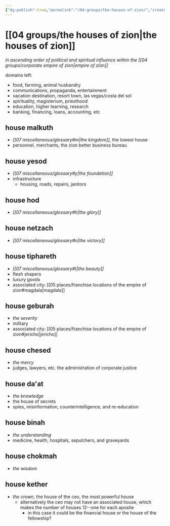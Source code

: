 ```yaml
---
{"dg-publish":true,"permalink":"/04-groups/the-houses-of-zion/","created":"2025-03-18T14:57:52.152-05:00","updated":"2025-04-29T13:33:22.434-05:00"}
---
```


# [[04 groups/the houses of zion\|the houses of zion]]
*in ascending order of political and spiritual influence within the [[04 groups/corporate empire of zion\|empire of zion]]*

domains left:
- food, farming, animal husbandry
- communications, propaganda, entertainment
- vacation destination, resort town, las vegas/costa del sol
- spirituality, magisterium, priesthood
- education, higher learning, research
- banking, financing, loans, accounting, etc
## house malkuth
 - *[[07 miscellaneous/glossary#m\|the kingdom]]*, the lowest house
 - personnel, merchants, the zion better business bureau
## house yesod
 - *[[07 miscellaneous/glossary#y\|the foundation]]*
 - infrastructure
	 - housing, roads, repairs, janitors
## house hod
- *[[07 miscellaneous/glossary#h\|the glory]]*
## house netzach
- *[[07 miscellaneous/glossary#n\|the victory]]*
## house tiphareth
- *[[07 miscellaneous/glossary#t\|the beauty]]*
- flesh shapers
- luxury goods
- associated city: [[05 places/franchise locations of the empire of zion#magdala\|magdala]]
## house geburah
- *the severity*
- military
- associated city: [[05 places/franchise locations of the empire of zion#jericho\|jericho]]
## house chesed
- *the mercy*
- judges, lawyers, etc. the administration of corporate justice
## house da'at
- *the knowledge*
- the house of secrets
- spies, misinformation, counterintelligence, and re-education
## house binah
- *the understanding*
- medicine, health, hospitals, sepulchers, and graveyards
## house chokmah
- *the wisdom*
## house kether
- *the crown*, the house of the ceo, the most powerful house
	- alternatively the ceo may not have an associated house, which makes the number of houses 12--one for each apostle
		- in this case it could be the financial house or the house of the fellowship?